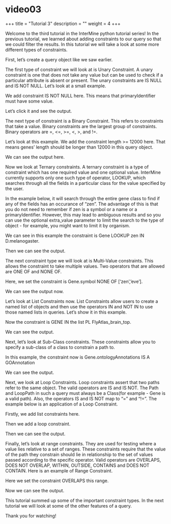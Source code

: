# video03

+++ title = "Tutorial 3" description = "" weight = 4 +++    


Welcome to the third tutorial in the InterMine python tutorial series! In the previous tutorial, we learned about adding constraints to our query so that we could filter the results. In this tutorial we will take a look at some more different types of constraints.

First, let’s create a query object like we saw earlier.

The first type of constraint we will look at is Unary Constraint. A unary constraint is one that does not take any value but can be used to check if a particular attribute is absent or present. The unary constraints are IS NULL and IS NOT NULL. Let’s look at a small example.

We add constraint IS NOT NULL here. This means that primaryIdentifier must have some value.

Let’s click it and see the output.

The next type of constraint is a Binary Constraint. This refers to constraints that take a value. Binary constraints are the largest group of constraints. Binary operators are =, &lt;=, &gt;=, &lt;, &gt;, and !=.

Let’s look at this example. We add the constraint length &gt;= 12000 here. That means genes’ length should be longer than 12000 in this query object.

We can see the output here.

Now we look at Ternary constraints. A ternary constraint is a type of constraint which has one required value and one optional value. InterMine currently supports only one such type of operator, LOOKUP, which searches through all the fields in a particular class for the value specified by the user.

In the example below, it will search through the entire gene class to find if any of the fields has an occurance of “zen”. The advantage of this is that you do not need to remember if zen is a symbol or a name or a primaryIdentifier. However, this may lead to ambiguous results and so you can use the optional extra\_value parameter to limit the search to the type of object - for example, you might want to limit it by organism.

We can see in this example the constraint is Gene LOOKUP zen IN D.melanogaster.

Then we can see the output.

The next constraint type we will look at is Multi-Value constraints. This allows the constraint to take multiple values. Two operators that are allowed are ONE OF and NONE OF.

Here, we set the constraint is Gene.symbol NONE OF \[‘zen’,’eve’\].

We can see the output now.

Let’s look at List Constraints now. List Constraints allow users to create a named list of objects and then use the operators IN and NOT IN to use those named lists in queries. Let’s show it in this example.

Now the constraint is GENE IN the list PL FlyAtlas\_brain\_top.

We can see the output.

Next, let’s look at Sub-Class constraints. These constraints allow you to specify a sub-class of a class to constrain a path to.

In this example, the constraint now is Gene.ontologyAnnotations IS A GOAnnotation

We can see the output.

Next, we look at Loop Constraints. Loop constraints assert that two paths refer to the same object. The valid operators are IS and IS NOT. The Path and LoopPath in such a query must always be a Class\(for example - Gene is a valid path\). Also, the operators IS and IS NOT map to “=” and “!=”. The example below is an application of a Loop Constraint.

Firstly, we add list constraints here.

Then we add a loop constraint.

Then we can see the output.

Finally, let’s look at range constraints. They are used for testing where a value lies relative to a set of ranges. These constraints require that the value of the path they constrain should lie in relationship to the set of values passed according to the specific operator. Valid operators are OVERLAPS, DOES NOT OVERLAP, WITHIN, OUTSIDE, CONTAINS and DOES NOT CONTAIN. Here is an example of Range Constraint.

Here we set the constraint OVERLAPS this range.

Now we can see the output.

This tutorial summed up some of the important constraint types. In the next tutorial we will look at some of the other features of a query.

Thank you for watching!

